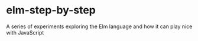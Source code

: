 # elm-step-by-step
A series of experiments exploring the Elm language and how it can play nice with JavaScript
